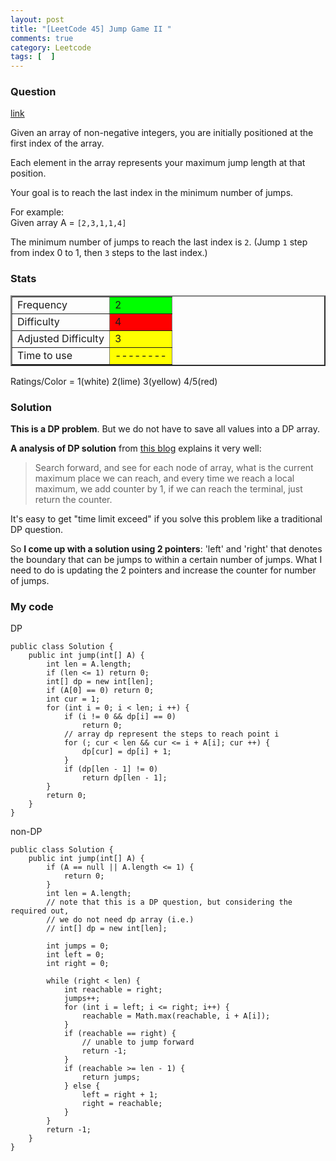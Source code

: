 ```yaml
---
layout: post
title: "[LeetCode 45] Jump Game II "
comments: true
category: Leetcode
tags: [  ]
---
```


### Question 

[link](http://oj.leetcode.com/problems/jump-game-ii/)

<div class="question-content">
<p></p><p>
Given an array of non-negative integers, you are initially positioned at the first index of the array.
</p>
<p>
Each element in the array represents your maximum jump length at that position. 
</p>
<p>
Your goal is to reach the last index in the minimum number of jumps.
</p>

<p>
For example:<br>
Given array A = <code>[2,3,1,1,4]</code>
</p>
<p>
The minimum number of jumps to reach the last index is <code>2</code>. (Jump <code>1</code> step from index 0 to 1, then <code>3</code> steps to the last index.)
</p><p></p>
</div>

### Stats

<table border="2">
	<tr>
		<td>Frequency</td>
		<td bgcolor="lime">2</td>
	</tr>
	<tr>
		<td>Difficulty</td>
		<td bgcolor="red">4</td>
	</tr>
	<tr>
		<td>Adjusted Difficulty</td>
		<td bgcolor="yellow">3</td>
	</tr>
	<tr>
		<td>Time to use</td>
		<td bgcolor="yellow">--------</td>
	</tr>
</table>

Ratings/Color = 1(white) 2(lime) 3(yellow) 4/5(red)

### Solution

__This is a DP problem__. But we do not have to save all values into a DP array. 

__A analysis of DP solution__ from [this blog](http://eric-yuan.me/leetcode-jump-game-ii/) explains it very well: 

> Search forward, and see for each node of array, what is the current maximum place we can reach, and every time we reach a local maximum, we add counter by 1, if we can reach the terminal, just return the counter.

It's easy to get "time limit exceed" if you solve this problem like a traditional DP question. 

So __I come up with a solution using 2 pointers__: 'left' and 'right' that denotes the boundary that can be jumps to within a certain number of jumps. What I need to do is updating the 2 pointers and increase the counter for number of jumps. 

### My code 

DP

    public class Solution {
        public int jump(int[] A) {
            int len = A.length;
            if (len <= 1) return 0;
            int[] dp = new int[len];
            if (A[0] == 0) return 0;
            int cur = 1;
            for (int i = 0; i < len; i ++) {
                if (i != 0 && dp[i] == 0) 
                    return 0;
                // array dp represent the steps to reach point i
                for (; cur < len && cur <= i + A[i]; cur ++) {
                    dp[cur] = dp[i] + 1;
                }
                if (dp[len - 1] != 0) 
                    return dp[len - 1];
            }
            return 0;
        }
    }

non-DP

    public class Solution {
        public int jump(int[] A) {
            if (A == null || A.length <= 1) {
                return 0;
            }
            int len = A.length;
            // note that this is a DP question, but considering the required out, 
            // we do not need dp array (i.e.) 
            // int[] dp = new int[len];

            int jumps = 0;
            int left = 0;
            int right = 0;

            while (right < len) {
                int reachable = right;
                jumps++;
                for (int i = left; i <= right; i++) {
                    reachable = Math.max(reachable, i + A[i]);
                }
                if (reachable == right) {
                    // unable to jump forward
                    return -1;
                }
                if (reachable >= len - 1) {
                    return jumps;
                } else {
                    left = right + 1;
                    right = reachable;
                }
            }
            return -1;
        }
    }
